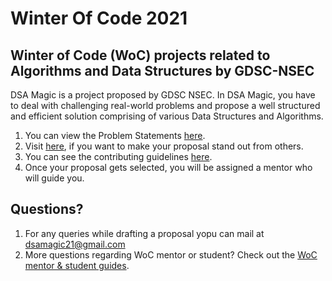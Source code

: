 # Winter Of Code 2021 

## Winter of Code (WoC) projects related to Algorithms and Data Structures by GDSC-NSEC
DSA Magic is a project proposed by GDSC NSEC. In DSA Magic, you have to deal with challenging real-world problems and propose 
a well structured and efficient solution comprising of various Data Structures and Algorithms. 
1. You can view the Problem Statements [here](https://github.com/dscnsec/DSA-Magic/blob/main/IDEA.md). 
2. Visit [here](https://github.com/dscnsec/DSA-Magic/blob/main/CONTRIBUTING.md#points-to-be-noted-while-writing-a-proposal), if you want to make your proposal stand out from others.
3. You can see the contributing guidelines [here](https://github.com/dscnsec/DSA-Magic/blob/main/CONTRIBUTING.md#getting-started).
4. Once your proposal gets selected, you will be assigned a mentor who will guide you.


## Questions?
1. For any queries while drafting a proposal yopu can mail at dsamagic21@gmail.com
2. More questions regarding WoC mentor or student? Check out the [WoC mentor & student guides](https://winterofcode.com/).
